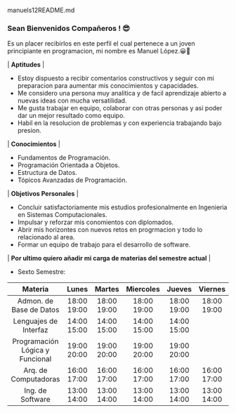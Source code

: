 manuels12README.md 
### Sean Bienvenidos Compañeros ! 😎

Es un placer recibirlos en este perfil el cual pertenece a un joven principiante en programacion, mi nombre es Manuel López.😀🧠

| **Aptitudes** |

  - Estoy dispuesto a recibir comentarios constructivos y seguir con mi preparacion para aumentar mis conocimientos y capacidades. 
  - Me considero una persona muy analitica y de facil aprendizaje abierto a nuevas ideas con mucha versatilidad.
  - Me gusta trabajar en equipo, colaborar con otras personas y asi poder dar un mejor resultado como equipo.
  - Habil en la resolucion de problemas y con experiencia trabajando bajo presion. 


| **Conocimientos** |

  - Fundamentos de Programación.
  - Programación Orientada a Objetos.
  - Estructura de Datos. 
  - Tópicos Avanzadas de Programación. 


| **Objetivos Personales** |

  - Concluir satisfactoriamente mis estudios profesionalmente en Ingenieria en Sistemas Computacionales. 
  - Impulsar y reforzar mis conomientos con diplomados. 
  - Abrir mis horizontes con nuevos retos en progrmacion y todo lo relacionado al area. 
  - Formar un equipo de trabajo para el desarrollo de software. 
  
  
  
  
  
  
  | **Por ultimo quiero añadir mi carga de materias del semestre actual** |
  
  
  - Sexto Semestre:

|             Materia             	|    Lunes    	|    Martes   	|  Miercoles  	|    Jueves   	|   Viernes   	|
|:-------------------------------:	|:-----------:	|:-----------:	|:-----------:	|:-----------:	|:-----------:	|
|     Admon. de  Base de Datos    	| 18:00 19:00 	| 18:00 19:00 	| 18:00 19:00 	| 18:00 19:00 	| 18:00 19:00 	|
|      Lenguajes de  Interfaz     	| 14:00 15:00 	| 14:00 15:00 	| 14:00 15:00 	| 14:00 15:00 	|             	|
| Programación Lógica y Funcional 	| 19:00 20:00 	| 19:00 20:00 	| 19:00 20:00 	| 19:00 20:00 	|             	|
|       Arq. de Computadoras      	| 16:00 17:00 	| 16:00 17:00 	| 16:00 17:00 	| 16:00 17:00 	| 16:00 17:00 	|
|         Ing. de Software        	| 13:00 14:00 	| 13:00 14:00 	| 13:00 14:00 	| 13:00 14:00 	| 13:00 14:00 	|


